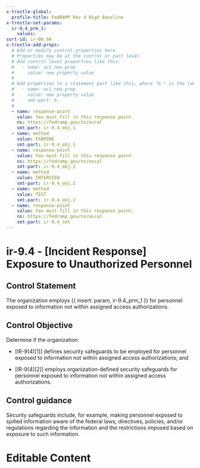 ```yaml
---
x-trestle-global:
  profile-title: FedRAMP Rev 4 High Baseline
x-trestle-set-params:
  ir-9.4_prm_1:
    values:
sort-id: ir-09.04
x-trestle-add-props:
  # Add or modify control properties here
  # Properties may be at the control or part level
  # Add control level properties like this:
  #   - name: ac1_new_prop
  #     value: new property value
  #
  # Add properties to a statement part like this, where "b." is the label of the target statement part
  #   - name: ac1_new_prop
  #     value: new property value
  #     smt-part: b.
  #
  - name: response-point
    value: You must fill in this response point.
    ns: https://fedramp.gov/ns/oscal
    smt-part: ir-9.4_obj.1
  - name: method
    value: EXAMINE
    smt-part: ir-9.4_obj.1
  - name: response-point
    value: You must fill in this response point.
    ns: https://fedramp.gov/ns/oscal
    smt-part: ir-9.4_obj.2
  - name: method
    value: INTERVIEW
    smt-part: ir-9.4_obj.2
  - name: method
    value: TEST
    smt-part: ir-9.4_obj.2
  - name: response-point
    value: You must fill in this response point.
    ns: https://fedramp.gov/ns/oscal
    smt-part: ir-9.4_smt
---
```


# ir-9.4 - \[Incident Response\] Exposure to Unauthorized Personnel

## Control Statement

The organization employs {{ insert: param, ir-9.4_prm_1 }} for personnel exposed to information not within assigned access authorizations.

## Control Objective

Determine if the organization:

- \[IR-9(4)[1]\] defines security safeguards to be employed for personnel exposed to information not within assigned access authorizations; and

- \[IR-9(4)[2]\] employs organization-defined security safeguards for personnel exposed to information not within assigned access authorizations.

## Control guidance

Security safeguards include, for example, making personnel exposed to spilled information aware of the federal laws, directives, policies, and/or regulations regarding the information and the restrictions imposed based on exposure to such information.

# Editable Content

<!-- Make additions and edits below -->
<!-- The above represents the contents of the control as received by the profile, prior to additions. -->
<!-- If the profile makes additions to the control, they will appear below. -->
<!-- The above markdown may not be edited but you may edit the content below, and/or introduce new additions to be made by the profile. -->
<!-- If there is a yaml header at the top, parameter values may be edited. Use --set-parameters to incorporate the changes during assembly. -->
<!-- The content here will then replace what is in the profile for this control, after running profile-assemble. -->
<!-- The added parts in the profile for this control are below.  You may edit them and/or add new ones. -->
<!-- Each addition must have a heading either of the form ## Control my_addition_name -->
<!-- or ## Part a. (where the a. refers to one of the control statement labels.) -->
<!-- "## Control" parts are new parts added after the statement part. -->
<!-- "## Part" parts are new parts added into the top-level statement part with that label. -->
<!-- Subparts may be added with nested hash levels of the form ### My Subpart Name -->
<!-- underneath the parent ## Control or ## Part being added -->
<!-- See https://ibm.github.io/compliance-trestle/tutorials/ssp_profile_catalog_authoring/ssp_profile_catalog_authoring for guidance. -->
